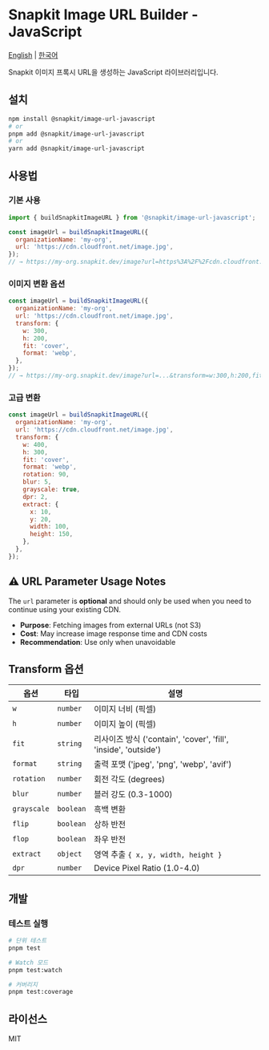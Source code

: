 # Snapkit Image URL Builder - JavaScript

[English](README.md) | [한국어](README.ko.md)

Snapkit 이미지 프록시 URL을 생성하는 JavaScript 라이브러리입니다.

## 설치

```bash
npm install @snapkit/image-url-javascript
# or
pnpm add @snapkit/image-url-javascript
# or
yarn add @snapkit/image-url-javascript
```

## 사용법

### 기본 사용

```javascript
import { buildSnapkitImageURL } from '@snapkit/image-url-javascript';

const imageUrl = buildSnapkitImageURL({
  organizationName: 'my-org',
  url: 'https://cdn.cloudfront.net/image.jpg',
});
// → https://my-org.snapkit.dev/image?url=https%3A%2F%2Fcdn.cloudfront.net%2Fimage.jpg
```

### 이미지 변환 옵션

```javascript
const imageUrl = buildSnapkitImageURL({
  organizationName: 'my-org',
  url: 'https://cdn.cloudfront.net/image.jpg',
  transform: {
    w: 300,
    h: 200,
    fit: 'cover',
    format: 'webp',
  },
});
// → https://my-org.snapkit.dev/image?url=...&transform=w:300,h:200,fit:cover,format:webp
```

### 고급 변환

```javascript
const imageUrl = buildSnapkitImageURL({
  organizationName: 'my-org',
  url: 'https://cdn.cloudfront.net/image.jpg',
  transform: {
    w: 400,
    h: 300,
    fit: 'cover',
    format: 'webp',
    rotation: 90,
    blur: 5,
    grayscale: true,
    dpr: 2,
    extract: {
      x: 10,
      y: 20,
      width: 100,
      height: 150,
    },
  },
});
```

## ⚠️ URL Parameter Usage Notes

The `url` parameter is **optional** and should only be used when you need to continue using your existing CDN.

- **Purpose**: Fetching images from external URLs (not S3)
- **Cost**: May increase image response time and CDN costs
- **Recommendation**: Use only when unavoidable

## Transform 옵션

| 옵션 | 타입 | 설명 |
|------|------|------|
| `w` | `number` | 이미지 너비 (픽셀) |
| `h` | `number` | 이미지 높이 (픽셀) |
| `fit` | `string` | 리사이즈 방식 ('contain', 'cover', 'fill', 'inside', 'outside') |
| `format` | `string` | 출력 포맷 ('jpeg', 'png', 'webp', 'avif') |
| `rotation` | `number` | 회전 각도 (degrees) |
| `blur` | `number` | 블러 강도 (0.3-1000) |
| `grayscale` | `boolean` | 흑백 변환 |
| `flip` | `boolean` | 상하 반전 |
| `flop` | `boolean` | 좌우 반전 |
| `extract` | `object` | 영역 추출 `{ x, y, width, height }` |
| `dpr` | `number` | Device Pixel Ratio (1.0-4.0) |

## 개발

### 테스트 실행

```bash
# 단위 테스트
pnpm test

# Watch 모드
pnpm test:watch

# 커버리지
pnpm test:coverage
```

## 라이선스

MIT
